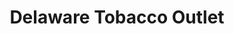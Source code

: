 ---
title: "Delaware Tobacco Outlet"
url: /fenwick-island/delaware-tobacco-outlet/
shop: tobacco
---